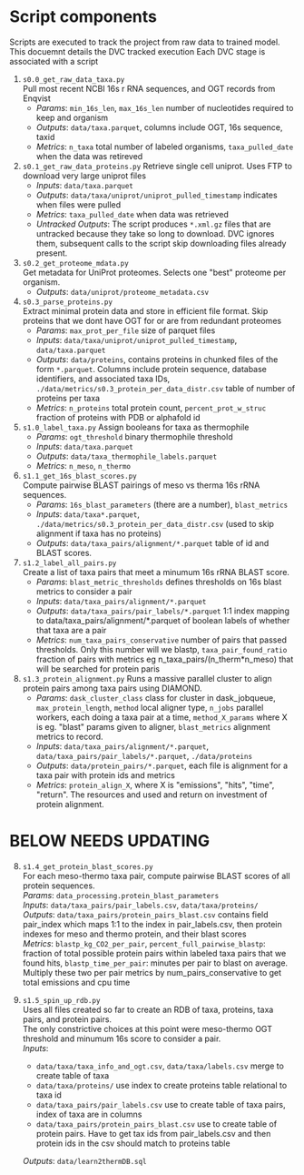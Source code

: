 # Script components
Scripts are executed to track the project from raw data to trained model. This docuemnt details the DVC tracked execution
Each DVC stage is associated with a script

1. `s0.0_get_raw_data_taxa.py`  
    Pull most recent NCBI 16s r RNA sequences, and OGT records from Enqvist 
    - _Params_: `min_16s_len`, `max_16s_len` number of nucleotides required to keep and organism
    - _Outputs_: `data/taxa.parquet`, columns include OGT, 16s sequence, taxid
    - _Metrics_: `n_taxa` total number of labeled organisms, `taxa_pulled_date` when the data was retireved
2. `s0.1_get_raw_data_proteins.py`
    Retrieve single cell uniprot. Uses FTP to download very large uniprot files    
    - _Inputs_: `data/taxa.parquet`  
    - _Outputs_: `data/taxa/uniprot/uniprot_pulled_timestamp` indicates when files were pulled
    - _Metrics_: `taxa_pulled_date` when data was retrieved
    - _Untracked Outputs_: The script produces `*.xml.gz` files that are untracked because they take so long to download. DVC ignores them, subsequent calls to the script skip downloading files already present. 
3. `s0.2_get_proteome_mdata.py`  
    Get metadata for UniProt proteomes. Selects one "best" proteome per organism. 
    - _Outputs_: `data/uniprot/proteome_metadata.csv`  
4. `s0.3_parse_proteins.py`  
    Extract minimal protein data and store in efficient file format. Skip proteins that we dont have OGT for or are from redundant proteomes 
    - _Params_: `max_prot_per_file` size of parquet files
    - _Inputs_: `data/taxa/uniprot/uniprot_pulled_timestamp`, `data/taxa.parquet` 
    - _Outputs_: `data/proteins`, contains proteins in chunked files of the form `*.parquet`. Columns include protein sequence, database identifiers, and associated taxa IDs, `./data/metrics/s0.3_protein_per_data_distr.csv` table of number of proteins per taxa
    - _Metrics_: `n_proteins` total protein count, `percent_prot_w_struc` fraction of proteins with PDB or alphafold id
5. `s1.0_label_taxa.py`
    Assign booleans for taxa as thermophile
    - _Params_: `ogt_threshold` binary thermophile threshold
    - _Inputs_: `data/taxa.parquet`
    - _Outputs_: `data/taxa_thermophile_labels.parquet`
    - _Metrics_: `n_meso`, `n_thermo`
6. `s1.1_get_16s_blast_scores.py`  
    Compute pairwise BLAST pairings of meso vs therma 16s rRNA sequences.   
    - _Params_: `16s_blast_parameters` (there are a number), `blast_metrics`
    - _Inputs_: `data/taxa*.parquet`, `./data/metrics/s0.3_protein_per_data_distr.csv` (used to skip alignment if taxa has no proteins)
    - _Outputs_: `data/taxa_pairs/alignment/*.parquet` table of id and BLAST scores. 
7. `s1.2_label_all_pairs.py`  
    Create a list of taxa pairs that meet a minumum 16s rRNA BLAST score.  
    - _Params_: `blast_metric_thresholds` defines thresholds on 16s blast metrics to consider a pair  
    - _Inputs_: `data/taxa_pairs/alignment/*.parquet`  
    - _Outputs_: `data/taxa_pairs/pair_labels/*.parquet` 1:1 index mapping to data/taxa_pairs/alignment/*.parquet of boolean labels of whether that taxa are a pair
    - _Metrics_: `num_taxa_pairs_conservative` number of pairs that passed thresholds. Only this number will we blastp, `taxa_pair_found_ratio` fraction of pairs with metrics eg n_taxa_pairs/(n_therm\*n_meso) that will be searched
    for protein paris
8. `s1.3_protein_alignment.py`
    Runs a massive parallel cluster to align protein pairs among taxa pairs using DIAMOND.
    - _Params_: `dask_cluster_class` class for cluster in dask_jobqueue, `max_protein_length`, `method` local aligner type, `n_jobs` parallel workers, each doing a taxa pair at a time, `method_X_params` where X is eg. "blast" params given to aligner, `blast_metrics` alignment metrics to record.
    - _Inputs_: `data/taxa_pairs/alignment/*.parquet`, `data/taxa_pairs/pair_labels/*.parquet`, `./data/proteins`
    - _Outputs_: `data/protein_pairs/*.parquet`, each file is alignment for a taxa pair with protein ids and metrics
    - _Metrics_: `protein_align_X`, where X is "emissions", "hits", "time", "return". The resources and used and return on investment of protein alignment.

# BELOW NEEDS UPDATING

8. `s1.4_get_protein_blast_scores.py`  
    For each meso-thermo taxa pair, compute pairwise BLAST scores of all protein sequences.  
    _Params_: `data_processing.protein_blast_parameters`  
    _Inputs_: `data/taxa_pairs/pair_labels.csv`, `data/taxa/proteins/`  
    _Outputs_: `data/taxa_pairs/protein_pairs_blast.csv` contains field pair_index which maps 1:1 to the index in pair_labels.csv, then protein indexes for meso and thermo protein, and their blast scores  
    _Metrics_: `blastp_kg_CO2_per_pair`, `percent_full_pairwise_blastp`: fraction of total possible protein pairs within labeled taxa pairs that we found hits, `blastp_time_per_pair`: minutes per pair to blast on average. Multiply these two per pair metrics by num_pairs_conservative to get total emissions and cpu time
9. `s1.5_spin_up_rdb.py`  
    Uses all files created so far to create an RDB of taxa, proteins, taxa pairs, and protein pairs.  
    The only constrictive choices at this point were meso-thermo OGT threshold and minumum 16s score to consider a pair.  
    _Inputs_:  
    - `data/taxa/taxa_info_and_ogt.csv`, `data/taxa/labels.csv` merge to create table of taxa
    - `data/taxa/proteins/` use index to create proteins table relational to taxa id
    - `data/taxa_pairs/pair_labels.csv` use to create table of taxa pairs, index of taxa are in columns
    - `data/taxa_pairs/protein_pairs_blast.csv` use to create table of protein pairs. Have to get tax ids from pair_labels.csv and then protein ids in the csv should match to proteins table

    _Outputs_: `data/learn2thermDB.sql`
